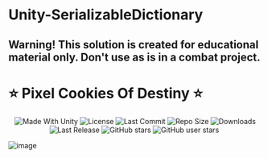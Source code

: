 # Unity-SerializableDictionary
## Warning! This solution is created for educational material only. Don't use as is in a combat project. 


<p align="center">
  <h1>⭐️ Pixel Cookies Of Destiny ⭐️</h1>
</p>
 <p align="center">
  <a>
    <img alt="Made With Unity" src="https://img.shields.io/badge/made%20with-Unity-57b9d3.svg?logo=Unity">
  </a>
  <a>
    <img alt="License" src="https://img.shields.io/github/license/RimuruDev/Unity-SerializableDictionary?logo=github">
  </a>
  <a>
    <img alt="Last Commit" src="https://img.shields.io/github/last-commit/RimuruDev/Unity-SerializableDictionary?logo=Mapbox&color=orange">
  </a>
  <a>
    <img alt="Repo Size" src="https://img.shields.io/github/repo-size/RimuruDev/Unity-SerializableDictionary?logo=VirtualBox">
  </a>
  <a>
    <img alt="Downloads" src="https://img.shields.io/github/downloads/RimuruDev/Unity-SerializableDictionary/total?color=brightgreen">
  </a>
  <a>
    <img alt="Last Release" src="https://img.shields.io/github/v/release/RimuruDev/Unity-SerializableDictionary?include_prereleases&logo=Dropbox&color=yellow">
  </a>
  <a>
    <img alt="GitHub stars" src="https://img.shields.io/github/stars/RimuruDev/Unity-SerializableDictionary?branch=main&label=Stars&logo=GitHub&logoColor=ffffff&labelColor=282828&color=informational&style=flat">
  </a>
  <a>
    <img alt="GitHub user stars" src="https://img.shields.io/github/stars/RimuruDev?affiliations=OWNER&branch=main&label=User%20Stars&logo=GitHub&logoColor=ffffff&labelColor=282828&color=informational&style=flat">
  </a>
  <a>
    <img alt="" src="https://img.shields.io/github/watchers/RimuruDev/Unity-SerializableDictionary?style=flat">
  </a>
</p>

![image](https://github.com/RimuruDev/Unity-SerializableDictionary/assets/85500556/8033a334-1817-45f3-aa52-607db3306fc2)
